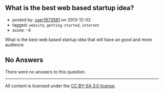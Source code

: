 ## What is the best web based startup idea?

- posted by: [user1673591](https://stackexchange.com/users/-1/29875-user1673591) on 2013-12-02
- tagged: `website`, `getting-started`, `internet`
- score: -4

<p>What is the best web based startup idea that will have an good and more audience </p>


## No Answers

There were no answers to this question.


---

All content is licensed under the [CC BY-SA 3.0 license](https://creativecommons.org/licenses/by-sa/3.0/).
